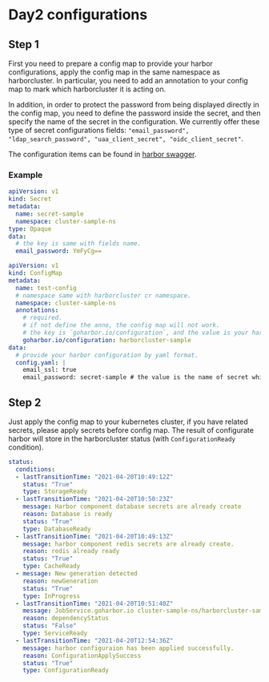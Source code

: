 # Day2 configurations

## Step 1

First you need to prepare a config map to provide your harbor configurations, apply the config map in the same namespace as harborcluster. In particular, you need to add an annotation to your config map to mark which harborcluster it is acting on.

In addition, in order to protect the password from being displayed directly in the config map, you need to define the password inside the secret, and then specify the name of the secret in the configuration. We currently offer these type of secret configurations fields: `"email_password", "ldap_search_password", "uaa_client_secret", "oidc_client_secret"`.

The configuration items can be found in [harbor swagger](https://github.com/goharbor/harbor/blob/c701ce09fa2a34b7ea26addb431154f9812de8af/api/v2.0/legacy_swagger.yaml#L516).

### Example

```yaml
apiVersion: v1
kind: Secret
metadata:
  name: secret-sample
  namespace: cluster-sample-ns
type: Opaque
data:
  # the key is same with fields name.
  email_password: YmFyCg==
```

```yaml
apiVersion: v1
kind: ConfigMap
metadata:
  name: test-config
  # namespace same with harborcluster cr namespace.
  namespace: cluster-sample-ns
  annotations:
    # required.
    # if not define the anno, the config map will not work.
    # the key is `goharbor.io/configuration`, and the value is your harborcluster cr name.
    goharbor.io/configuration: harborcluster-sample
data:
  # provide your harbor configuration by yaml format.
  config.yaml: |
    email_ssl: true
    email_password: secret-sample # the value is the name of secret which store the email_password.
```

## Step 2

Just apply the config map to your kubernetes cluster, if you have related secrets, please apply secrets before config map.  The result of configurate harbor will store in the harborcluster status (with `ConfigurationReady` condition).

```yaml
status:
  conditions:
  - lastTransitionTime: "2021-04-20T10:49:12Z"
    status: "True"
    type: StorageReady
  - lastTransitionTime: "2021-04-20T10:50:23Z"
    message: Harbor component database secrets are already create
    reason: Database is ready
    status: "True"
    type: DatabaseReady
  - lastTransitionTime: "2021-04-20T10:49:13Z"
    message: harbor component redis secrets are already create.
    reason: redis already ready
    status: "True"
    type: CacheReady
  - message: New generation detected
    reason: newGeneration
    status: "True"
    type: InProgress
  - lastTransitionTime: "2021-04-20T10:51:40Z"
    message: JobService.goharbor.io cluster-sample-ns/harborcluster-sample-harbor-harbor
    reason: dependencyStatus
    status: "False"
    type: ServiceReady
  - lastTransitionTime: "2021-04-20T12:54:36Z"
    message: harbor configuraion has been applied successfully.
    reason: ConfigurationApplySuccess
    status: "True"
    type: ConfigurationReady
```
